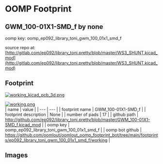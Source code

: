 # OOMP Footprint  
## GWM_100-01X1-SMD_f  by none  
  
oomp key: oomp_ep092_library_toni_gwm_100_01x1_smd_f  
  
source repo at: [http://gitlab.com/ep092/library_toni.pretty/blob/master/WS3_SHUNT.kicad_mod](http://gitlab.com/ep092/library_toni.pretty/blob/master/WS3_SHUNT.kicad_mod)  
## Footprint  
  
[![working_kicad_pcb_3d.png](working_kicad_pcb_3d_600.png)](working_kicad_pcb_3d.png)  
  
[![working.png](working_600.png)](working.png)  
| name | value | 
| --- | --- | 
| footprint name | GWM_100-01X1-SMD_f | 
| footprint description | None | 
| number of pads | 17 | 
| github path | http://github.com/ep092/library_toni.pretty/blob/master/GWM_100-01X1-SMD_f.kicad_mod | 
| oomp key | oomp_ep092_library_toni_gwm_100_01x1_smd_f | 
| oomp bot github | https://github.com/oomlout/oomlout_oomp_footprint_bot/tree/main/footprints/ep092_library_toni_gwm_100_01x1_smd_f/working | 
## Images  
